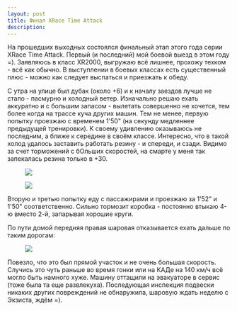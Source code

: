 ```yaml
---
layout: post
title: Финал XRace Time Attack
description: 
---
```


На прошедших выходных состоялся финальный этап этого года серии XRace Time Attack. Первый (и последний) мой боевой выезд в этом году =). Заявляюсь в класс XR2000, выгружаю всё лишнее, прохожу техком - всё как обычно. В выступлении в боевых классах есть существенный плюс - можно как следует выспаться и приезжать к обеду.

С утра на улице был дубак (около +6) и к началу заездов лучше не стало - пасмурно и холодный ветер. Изначально решаю ехать аккуратно и с большим запасом - вылетать совершенно не хочется, тем более когда на трассе куча других машин. Тем не менее, первую попытку проезжаю с временем 1'50" (на секунду медленнее предыдущей тренировки). К своему удивлению оказываюсь не последним, а ближе к середине в своём классе. Интересно, что в такой холод удалось заставить работать резину - и спереди, и сзади. Видимо за счет торможений с бОльших скоростей, на смарте у меня так запекалась резина только в +30.

<figure>
	<a href="http://fotki.yandex.ru/next/users/koshelev-art/album/208835/view/602848"><img src="http://img-fotki.yandex.ru/get/4505/62546274.9/0_932e0_f0b81b64_L.jpg"></a>
</figure>
<figure>
	<a href="http://fotki.yandex.ru/next/users/koshelev-art/album/208835/view/602849"><img src="http://img-fotki.yandex.ru/get/4407/62546274.9/0_932e1_2f111d2a_L.jpg"></a>
</figure>

Вторую и третью попытку еду с пассажирами и проезжаю за 1'52" и 1'50" соответственно. Сильно тормозит коробка - постоянно втыкаю 4-ю вместо 2-й, запарывая хорошие круги.

По пути домой передняя правая шаровая отказывается ехать дальше по таким дорогам:

<figure>
	<a href="http://fotki.yandex.ru/next/users/koshelev-art/album/208835/view/602846"><img src="http://img-fotki.yandex.ru/get/6746/62546274.9/0_932de_5a660caa_L.jpg"></a>
</figure>

Повезло, что это был прямой участок и не очень большая скорость. Случись это чуть раньше во время гонки или на КАДе на 140 км/ч всё могло быть намного хуже. Машину оттащили на эвакуаторе в сервис (тоже была та еще развлекуха). Последующая инспекция подвески никаких других повреждений не обнаружила, шаровую ждать неделю с Экзиста, ждём =).